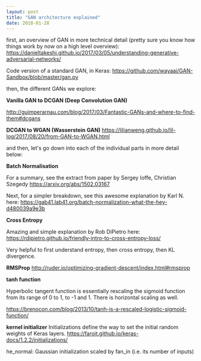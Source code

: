 ```yaml
---
layout: post
title: "GAN architecture explained"
date: 2018-01-28
---
```


first, an overview of GAN in more technical detail (pretty sure you know how things work by now on a high level overview):
https://danieltakeshi.github.io/2017/03/05/understanding-generative-adversarial-networks/

Code version of a standard GAN, in Keras:
https://github.com/wayaai/GAN-Sandbox/blob/master/gan.py


then, the different GANs we explore:

__Vanilla GAN to DCGAN (Deep Convolution GAN)__

http://guimperarnau.com/blog/2017/03/Fantastic-GANs-and-where-to-find-them#dcgans


__DCGAN to WGAN (Wasserstein GAN)__
https://lilianweng.github.io/lil-log/2017/08/20/from-GAN-to-WGAN.html


and then, let's go down into each of the individual parts in more detail below:


__Batch Normalisation__

For a summary, see the extract from paper by Sergey Ioffe, Christian Szegedy
https://arxiv.org/abs/1502.03167

Next, for a simpler breakdown, see this awesome explanation by Karl N. here:
https://gab41.lab41.org/batch-normalization-what-the-hey-d480039a9e3b


__Cross Entropy__

Amazing and simple explanation by Rob DiPietro here:
https://rdipietro.github.io/friendly-intro-to-cross-entropy-loss/

Very helpful to first understand entropy, then cross entropy, then KL divergence.


__RMSProp__
http://ruder.io/optimizing-gradient-descent/index.html#rmsprop


__tanh function__

Hyperbolic tangent function is essentially rescaling the sigmoid function from its range of 0 to 1, to -1 and 1.
There is horizontal scaling as well.

https://brenocon.com/blog/2013/10/tanh-is-a-rescaled-logistic-sigmoid-function/


__kernel initializer__
Initializations define the way to set the initial random weights of Keras layers.
https://faroit.github.io/keras-docs/1.2.2/initializations/

he_normal: Gaussian initialization scaled by fan_in (i.e. its number of inputs)

